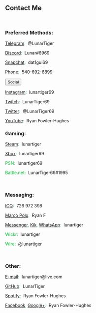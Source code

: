 <h2 id="contact">Contact Me</h2>
<br>
<h3>Preferred Methods:</h3>
<p><a href="https://t.me/LunarTiger" target="_blank" id="telegram">Telegram</a><span style="color:#0ac139;">:</span>&nbsp;&nbsp;@LunarTiger</p>
<p><a href="https://discordapp.com/users/206291426932293634" target="_blank" id="discord">Discord</a><span style="color:#0ac139;">:</span>&nbsp;&nbsp;Lunar#6969</p>
<p><a href="https://www.snapchat.com/add/dat1gui69" target="_blank" id="snapchat">Snapchat</a><span style="color:#0ac139;">:</span>&nbsp;&nbsp;dat1gui69</p>
<p><a href="tel:+15406926899" id="phone">Phone</a><span style="color:#0ac139;">:</span>&nbsp;&nbsp;540-692-6899</p>
<!--<p id="discordserver">Discord Server:&nbsp;&nbsp;<a href="https://discord.me/lunatics" target="_blank">Lunatics</a></p>-->
<button class="collapsible">Social</button>
<div class="innertext">
<p><a href="https://www.instagram.com/lunartiger69/" target="_blank" id="instagram">Instagram</a><span style="color:#0ac139;">:</span>&nbsp;&nbsp;lunartiger69</p>
<p><a href="https://www.twitch.tv/lunartiger69" target="_blank" id="twitch">Twitch</a><span style="color:#0ac139;">:</span>&nbsp;&nbsp;LunarTiger69</p>
<p><a href="https://twitter.com/LunarTiger69" target="_blank" id="twitter">Twitter</a><span style="color:#0ac139;">:</span>&nbsp;&nbsp;@LunarTiger69</p>
<p><a href="https://www.youtube.com/user/69lunartiger" target="_blank" id="youtube">YouTube</a><span style="color:#0ac139;">:</span>&nbsp;&nbsp;Ryan Fowler-Hughes</p>
</div>
<h3>Gaming:</h3>
<p><a href="http://steamcommunity.com/id/lunartiger" target="_blank" id="steam">Steam</a><span style="color:#0ac139;">:</span>&nbsp;&nbsp;lunartiger</p>
<p><a href="https://account.xbox.com/profile?gamertag=lunartiger69" target="_blank" id="xbox">Xbox</a><span style="color:#0ac139;">:</span>&nbsp;&nbsp;lunartiger69</p>
<p><span style="color:#0ac139;" id="psn">PSN:</span>&nbsp;&nbsp;lunartiger69</p>
<p><span style="color:#0ac139;" id="battlenet">Battle.net:</span>&nbsp;&nbsp;LunarTiger69#1995</p>
<br>
<h3>Messaging:</h3>
<p><a href="https://icq.com/people/726972398" target="_blank" id="icq">ICQ</a><span style="color:#0ac139;">:</span>&nbsp;&nbsp;726 972 398</p>
<p><a href="http://reachmeonmp.com/s/ryan-f-oi3kW" target="_blank" id="marcopolo">Marco Polo</a><span style="color:#0ac139;">:</span>&nbsp;&nbsp;Ryan F</p>
<p><a href="https://m.me/lunartiger" target="_blank" id="messenger">Messenger</a><span style="color:#0ac139;">,</span> <a href="https://kik.me/lunartiger" target="_blank" id="kik">Kik</a><span style="color:#0ac139;">,</span> <a href="https://wa.me/15406926899" target="_blank" id="whatsapp">WhatsApp</a><span style="color:#0ac139;">:</span>&nbsp;&nbsp;lunartiger</p>
<p><span style="color:#0ac139;" id="wickr">Wickr:</span>&nbsp;&nbsp;lunartiger</p>
<p><span style="color:#0ac139;" id="wire">Wire:</span>&nbsp;&nbsp;@lunartiger</p>
<br>
<h3>Other:</h3>
<p><a href="mailto:lunartiger@live.com" target="_top" id="email">E-mail</a><span style="color:#0ac139;">:</span>&nbsp;&nbsp;lunartiger@live.com</p>
<p><a href="https://github.com/LunarTiger" target="_blank" id="github">GitHub</a><span style="color:#0ac139;">:</span>&nbsp;&nbsp;LunarTiger</p>
<p><a href="spotify:user:tet6uf8yxoga59316ykeisk45" id="spotify">Spotify</a><span style="color:#0ac139;">:</span>&nbsp;&nbsp;Ryan Fowler-Hughes</p>
<p><a href="https://www.facebook.com/lunartiger" target="_blank" id="facebook">Facebook</a><span style="color:#0ac139;">,</span> <a href="https://plus.google.com/+RyanFowlerHughes" target="_blank" id="google">Google+</a><span style="color:#0ac139;">:</span>&nbsp;&nbsp;Ryan Fowler-Hughes</p>
<hr style='height:100vh; visibility:hidden;' />
<script>
if(window.location.hash){
	var director = document.getElementById(window.location.hash.substr(1));
	if (director != null && typeof director !== "undefined") {
		var content = this.parentElement.parentElement;
		content.style.maxHeight = content.scrollHeight + "px";
	}
}
var coll = document.getElementsByClassName("collapsible");
var i;
for (i = 0; i < coll.length; i++) {
  coll[i].addEventListener("click", function() {
    this.classList.toggle("active");
    var content = this.parentElement.nextElementSibling;
    if (content.style.maxHeight){
      content.style.maxHeight = null;
    } else {
      content.style.maxHeight = content.scrollHeight + "px";
    } 
  });
}
</script>